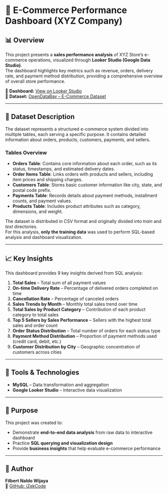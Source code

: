 # 🛒 E-Commerce Performance Dashboard (XYZ Company)

## 📊 Overview
This project presents a **sales performance analysis** of XYZ Store’s e-commerce operations, visualized through **Looker Studio (Google Data Studio)**.  
The dashboard highlights key metrics such as revenue, orders, delivery rate, and payment method distribution, providing a comprehensive overview of overall store performance.

🔗 **Dashboard:** [View on Looker Studio](https://lookerstudio.google.com/reporting/9dc5aa90-b22d-4285-9dfa-9e7a03600085)  
📂 **Dataset:** [OpenDataBay – E-Commerce Dataset](https://www.opendatabay.com/data/consumer/7f21cfbe-afa0-421c-972e-71ae08d85e8d)

---

## 🧾 Dataset Description
The dataset represents a structured e-commerce system divided into multiple tables, each serving a specific purpose. It contains detailed information about orders, products, customers, payments, and sellers.

### Tables Overview
- **Orders Table**: Contains core information about each order, such as its status, timestamps, and estimated delivery dates.  
- **Order Items Table**: Links orders with products and sellers, including item prices and shipping charges.  
- **Customers Table**: Stores basic customer information like city, state, and postal code prefix.  
- **Payments Table**: Records details about payment methods, installment counts, and payment values.  
- **Products Table**: Includes product attributes such as category, dimensions, and weight.  

The dataset is distributed in CSV format and originally divided into *train* and *test* directories.  
For this analysis, **only the training data** was used to perform SQL-based analysis and dashboard visualization.

---

## 📈 Key Insights
This dashboard provides 9 key insights derived from SQL analysis:

1. **Total Sales** – Total sum of all payment values  
2. **On-time Delivery Rate** – Percentage of delivered orders completed on time  
3. **Cancellation Rate** – Percentage of canceled orders  
4. **Sales Trends by Month** – Monthly total sales trend over time  
5. **Total Sales by Product Category** – Contribution of each product category to total sales  
6. **Top 5 Sellers by Sales Performance** – Sellers with the highest total sales and order count  
7. **Order Status Distribution** – Total number of orders for each status type  
8. **Payment Method Distribution** – Proportion of payment methods used (credit card, debit, etc.)  
9. **Customer Distribution by City** – Geographic concentration of customers across cities  

---

## 🧰 Tools & Technologies
- **MySQL** – Data transformation and aggregation  
- **Google Looker Studio** – Interactive data visualization  

---

## 📌 Purpose
This project was created to:
- Demonstrate **end-to-end data analysis** from raw data to interactive dashboard  
- Practice **SQL querying and visualization design**  
- Provide **business insights** that help evaluate e-commerce performance  

---

## 👤 Author
**Filbert Naldo Wijaya**  
💼 [GitHub: iZekCode](https://github.com/iZekCode)
